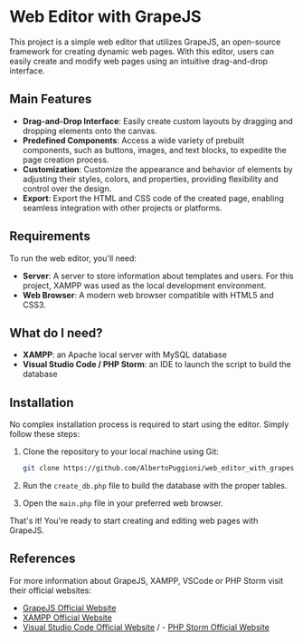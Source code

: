 # Web Editor with GrapeJS


This project is a simple web editor that utilizes GrapeJS, an open-source framework for creating dynamic web pages. With this editor, users can easily create and modify web pages using an intuitive drag-and-drop interface.

## Main Features

- **Drag-and-Drop Interface**: Easily create custom layouts by dragging and dropping elements onto the canvas.
- **Predefined Components**: Access a wide variety of prebuilt components, such as buttons, images, and text blocks, to expedite the page creation process.
- **Customization**: Customize the appearance and behavior of elements by adjusting their styles, colors, and properties, providing flexibility and control over the design.
- **Export**: Export the HTML and CSS code of the created page, enabling seamless integration with other projects or platforms.

## Requirements

To run the web editor, you'll need:

- **Server**: A server to store information about templates and users. For this project, XAMPP was used as the local development environment.
- **Web Browser**: A modern web browser compatible with HTML5 and CSS3.


## What do I need?

- **XAMPP**: an Apache local server with MySQL database
- **Visual Studio Code / PHP Storm**: an IDE to launch the script to build the database


## Installation

No complex installation process is required to start using the editor. Simply follow these steps:

1. Clone the repository to your local machine using Git:

    ```bash
    git clone https://github.com/AlbertoPuggioni/web_editor_with_grapesjs.git
    ```
2. Run the `create_db.php` file to build the database with the proper tables.
   
3. Open the `main.php` file in your preferred web browser.

That's it! You're ready to start creating and editing web pages with GrapeJS.

## References

For more information about GrapeJS, XAMPP, VSCode or PHP Storm visit their official websites:

- [GrapeJS Official Website](https://grapesjs.com/)
- [XAMPP Official Website](https://www.apachefriends.org/it/index.html)
- [Visual Studio Code Official Website](https://code.visualstudio.com/) / - [PHP Storm Official Website](https://www.jetbrains.com/phpstorm/)
